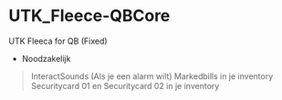# UTK_Fleece-QBCore
UTK Fleeca for QB (Fixed)


- Noodzakelijk

> InteractSounds (Als je een alarm wilt)
> Markedbills in je inventory
> Securitycard 01 en Securitycard 02 in je inventory

